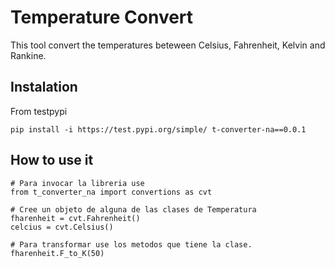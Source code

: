 # Temperature Convert
 
This tool convert the temperatures beteween Celsius, Fahrenheit, Kelvin and Rankine.
 
## Instalation 
 
From testpypi
~~~
pip install -i https://test.pypi.org/simple/ t-converter-na==0.0.1
~~~
 
## How to use it
 
~~~
# Para invocar la libreria use
from t_converter_na import convertions as cvt

# Cree un objeto de alguna de las clases de Temperatura
fharenheit = cvt.Fahrenheit()
celcius = cvt.Celsius()

# Para transformar use los metodos que tiene la clase.
fharenheit.F_to_K(50)
~~~
